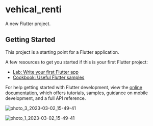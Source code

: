 # vehical_renti

A new Flutter project.

## Getting Started

This project is a starting point for a Flutter application.

A few resources to get you started if this is your first Flutter project:

- [Lab: Write your first Flutter app](https://docs.flutter.dev/get-started/codelab)
- [Cookbook: Useful Flutter samples](https://docs.flutter.dev/cookbook)

For help getting started with Flutter development, view the
[online documentation](https://docs.flutter.dev/), which offers tutorials,
samples, guidance on mobile development, and a full API reference.


![photo_3_2023-03-02_15-49-41](https://user-images.githubusercontent.com/113025389/222400857-e18f581c-da58-4309-b62e-5cca5dc3bf79.jpg)

![photo_1_2023-03-02_15-49-41](https://user-images.githubusercontent.com/113025389/222401348-e42c4a6e-be3a-45c3-b09c-598b52a7aaed.jpg)
